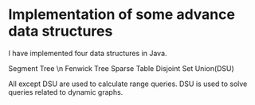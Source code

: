 # Implementation of some advance data structures

I have implemented four data structures in Java.

Segment Tree \n
Fenwick Tree
Sparse Table
Disjoint Set Union(DSU)

All except DSU are used to calculate range queries.
DSU is used to solve queries related to dynamic graphs.
